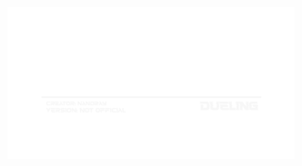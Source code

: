 <div align="center">
  <p>
      <img src="Resources/img 2.png" width="1000" alt="img" />
  </p>
</div>
